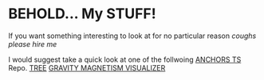 <h1>BEHOLD... My STUFF!</h1>

If you want something interesting to look at for no particular reason *coughs* *please hire me*

I would suggest take a quick look at one of the follwoing 
[ANCHORS TS](https://github.com/Rio-Lv/anchors_ts) Repo. 
[TREE](https://github.com/Rio-Lv/Tree)
[GRAVITY MAGNETISM VISUALIZER](https://github.com/Rio-Lv/Gravity-and-Magentism-visualizer)






